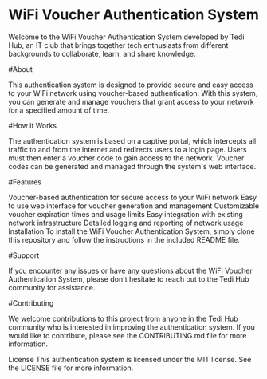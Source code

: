 # WiFi Voucher Authentication System

Welcome to the WiFi Voucher Authentication System developed by Tedi Hub, an IT club that brings together tech enthusiasts from different backgrounds to collaborate, learn, and share knowledge.

#About

This authentication system is designed to provide secure and easy access to your WiFi network using voucher-based authentication. With this system, you can generate and manage vouchers that grant access to your network for a specified amount of time.

#How it Works

The authentication system is based on a captive portal, which intercepts all traffic to and from the internet and redirects users to a login page. Users must then enter a voucher code to gain access to the network. Voucher codes can be generated and managed through the system's web interface.

#Features

Voucher-based authentication for secure access to your WiFi network
Easy to use web interface for voucher generation and management
Customizable voucher expiration times and usage limits
Easy integration with existing network infrastructure
Detailed logging and reporting of network usage
Installation
To install the WiFi Voucher Authentication System, simply clone this repository and follow the instructions in the included README file.

#Support

If you encounter any issues or have any questions about the WiFi Voucher Authentication System, please don't hesitate to reach out to the Tedi Hub community for assistance.

#Contributing

We welcome contributions to this project from anyone in the Tedi Hub community who is interested in improving the authentication system. If you would like to contribute, please see the CONTRIBUTING.md file for more information.

License
This authentication system is licensed under the MIT license. See the LICENSE file for more information.
